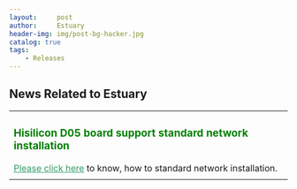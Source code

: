 ```yaml
---
layout:     post
author:     Estuary
header-img: img/post-bg-hacker.jpg
catalog: true
tags:
    - Releases
---
```


<h2 class="widget-title">News Related to Estuary</h2>
<table>
<tbody>
<tr>
<td>
<h3><span style="color: #008000;"><strong>Hisilicon D05 board support standard network installation </strong></span></h3>
<span style="color: #339966;"><a style="color: #339966;" href="https://github.com/open-estuary/estuary/blob/master/doc/Deploy_Manual.4All.md" target="_blank">Please click here</a></span> to know, how to standard network installation.</td>
</tr>
<td>

